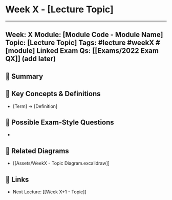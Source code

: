 # Week X - [Lecture Topic]

---
Week: X
Module: [Module Code - Module Name]
Topic: [Lecture Topic]
Tags: #lecture #weekX #[module]
Linked Exam Qs: [[Exams/2022 Exam QX]] (add later)
---

## 📘 Summary



## 🔑 Key Concepts & Definitions
- [Term] → [Definition]

## 🎯 Possible Exam-Style Questions

- 



## 🔗 Related Diagrams
- [[Assets/WeekX - Topic Diagram.excalidraw]]

## 🔄 Links
- Next Lecture: [[Week X+1 - Topic]]
